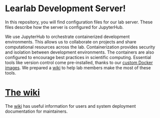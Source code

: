 # Learlab Development Server!

In this repository, you will find configuration files for our lab server. These files describe how the server is configured for JupyterHub.

We use JupyterHub to orchestrate containerized development environments. This allows us to collaborate on projects and share computational resources across the lab. Containerization provides security and isolation between development environments. The containers are also configured to encourage best practices in scientific computing. Essential tools like version control come pre-installed, thanks to our [custom Docker images](https://github.com/learlab/jupyter-development-dockers). We prepared a [wiki](https://github.com/learlab/development-server/wiki) to help lab members make the most of these tools. 

# [The wiki](https://github.com/learlab/development-server/wiki) 
The [wiki](https://github.com/learlab/development-server/wiki) has useful information for users and system deployment documentation for maintainers.
